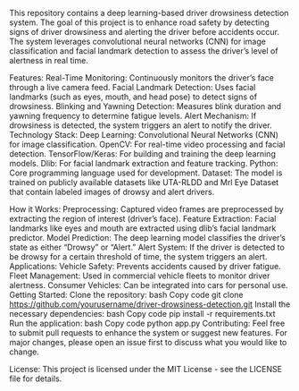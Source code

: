 This repository contains a deep learning-based driver drowsiness detection system. The goal of this project is to enhance road safety by detecting signs of driver drowsiness and alerting the driver before accidents occur. The system leverages convolutional neural networks (CNN) for image classification and facial landmark detection to assess the driver’s level of alertness in real time.

Features:
Real-Time Monitoring: Continuously monitors the driver’s face through a live camera feed.
Facial Landmark Detection: Uses facial landmarks (such as eyes, mouth, and head pose) to detect signs of drowsiness.
Blinking and Yawning Detection: Measures blink duration and yawning frequency to determine fatigue levels.
Alert Mechanism: If drowsiness is detected, the system triggers an alert to notify the driver.
Technology Stack:
Deep Learning: Convolutional Neural Networks (CNN) for image classification.
OpenCV: For real-time video processing and facial detection.
TensorFlow/Keras: For building and training the deep learning models.
Dlib: For facial landmark extraction and feature tracking.
Python: Core programming language used for development.
Dataset:
The model is trained on publicly available datasets like UTA-RLDD and Mrl Eye Dataset that contain labeled images of drowsy and alert drivers.

How it Works:
Preprocessing: Captured video frames are preprocessed by extracting the region of interest (driver’s face).
Feature Extraction: Facial landmarks like eyes and mouth are extracted using dlib’s facial landmark predictor.
Model Prediction: The deep learning model classifies the driver’s state as either “Drowsy” or “Alert.”
Alert System: If the driver is detected to be drowsy for a certain threshold of time, the system triggers an alert.
Applications:
Vehicle Safety: Prevents accidents caused by driver fatigue.
Fleet Management: Used in commercial vehicle fleets to monitor driver alertness.
Consumer Vehicles: Can be integrated into cars for personal use.
Getting Started:
Clone the repository:
bash
Copy code
git clone https://github.com/yourusername/driver-drowsiness-detection.git
Install the necessary dependencies:
bash
Copy code
pip install -r requirements.txt
Run the application:
bash
Copy code
python app.py
Contributing:
Feel free to submit pull requests to enhance the system or suggest new features. For major changes, please open an issue first to discuss what you would like to change.

License:
This project is licensed under the MIT License - see the LICENSE file for details.
